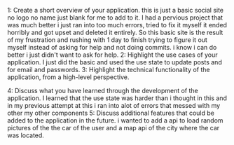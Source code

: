 1:  Create a short overview of your application.
this is just a basic social site no logo no name just blank for me to add to it. I had a pervious project that was much better i just ran into too much errors, tried to fix it myself it ended horribly and got upset and deleted it entirely. So this basic site is the result of my frustration and rushing with 1 day to finish trying to figure it out myself instead of asking for help and not doing commits. i know i can do better i just didn't want to ask for help.
2:  Highlight the use cases of your application.
I just did the basic and used the use state to update posts and for email and passwords.
3:  Highlight the technical functionality of the application, from a high-level perspective.

4:  Discuss what you have learned through the development of the application.
I learned that the use state was harder than i thought in this and in my previous attempt at this i ran into alot of errors that messed with my other my other components 
5:  Discuss additional features that could be added to the application in the future.
i wanted to add a api to load random pictures of the the car of the user and a map api of the city where the car was located.
